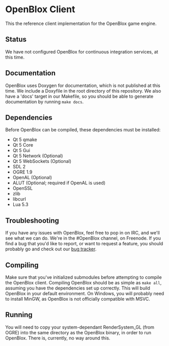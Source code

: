 # OpenBlox Client #
This the reference client implementation for the OpenBlox game engine.

## Status ##
We have not configured OpenBlox for continuous integration services, at this time.

## Documentation ##
OpenBlox uses Doxygen for documentation, which is not published at this time. We include a Doxyfile in the root directory of this repository.
We also have a 'docs' target in our Makefile, so you should be able to generate documentation by running `make docs`.

## Dependencies ##
Before OpenBlox can be compiled, these dependencies must be installed:
* Qt 5 qmake
* Qt 5 Core
* Qt 5 Gui
* Qt 5 Network (Optional)
* Qt 5 WebSockets (Optional)
* SDL 2
* OGRE 1.9
* OpenAL (Optional)
* ALUT (Optional; required if OpenAL is used)
* OpenSSL
* zlib
* libcurl
* Lua 5.3

## Troubleshooting ##
If you have any issues with OpenBlox, feel free to pop in on IRC, and we'll see what we can do. We're in the #OpenBlox channel, on Freenode.
If you find a bug that you'd like to report, or want to request a feature, you should probably go and check out our [bug tracker](https://myzillawr.tk/bugzilla/).

## Compiling ##
Make sure that you've initialized submodules before attempting to compile the OpenBlox client.
Compiling OpenBlox should be as simple as `make all`, assuming you have the dependencies set up correctly. This will build OpenBlox in your default environment. On Windows, you will probably need to install MinGW, as OpenBlox is not officially compatible with MSVC.

## Running ##
You will need to copy your system-dependant RenderSystem_GL (from OGRE) into the same directory as the OpenBlox binary, in order to run OpenBlox. There is, currently, no way around this.
